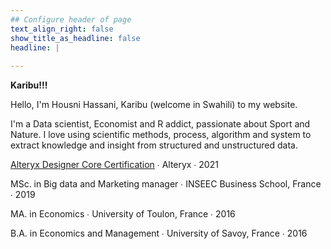 ```yaml
---
## Configure header of page
text_align_right: false
show_title_as_headline: false
headline: |
  
---
```


<!-- this is a subheadline -->
**Karibu!!!**

Hello, I'm Housni Hassani, Karibu (welcome in Swahili) to my website. 

I'm a Data scientist, Economist and R addict, passionate about Sport and Nature. I love using scientific methods, process, algorithm and system to extract knowledge and insight from structured and unstructured data. 


<i class="fas fa-certificate pr2"></i>[Alteryx Designer Core Certification](https://www.credly.com/badges/2465360b-41e7-4fa7-bd71-36760be73233/public_url)  &#8729;  Alteryx  &#8729;  2021

<i class="fas fa-graduation-cap pr2"></i>MSc. in Big data and Marketing manager  &#8729;
    INSEEC Business School, France  &#8729;  2019

<i class="fas fa-graduation-cap pr2"></i>MA. in Economics  &#8729;
    University of Toulon, France  &#8729;  2016
    
<i class="fas fa-graduation-cap pr2"></i>B.A. in Economics and Management  &#8729;
    University of Savoy, France  &#8729;  2016
